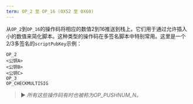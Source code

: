 ```yaml
---
term: OP_2 至 OP_16 (0X52 至 0X60)
---
```


从`OP_2`到`OP_16`的操作码将相应的数值2到16推送到栈上。它们用于通过允许插入小的数值来简化脚本。这种类型的操作码在多签名脚本中特别常用。这里是一个2/3多签名的`scriptPubKey`示例：

```text
OP_2
<公钥A>
<公钥B>
<公钥C>
OP_3
OP_CHECKMULTISIG
```

> ► *所有这些操作码有时也被称为OP_PUSHNUM_N。*